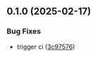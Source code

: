 ## 0.1.0 (2025-02-17)


### Bug Fixes

* trigger ci ([3c97576](https://github.com/l4rm4nd/SimpleScanner/commit/3c975763ef11dde93e394098870f7ab32a4deb35))

